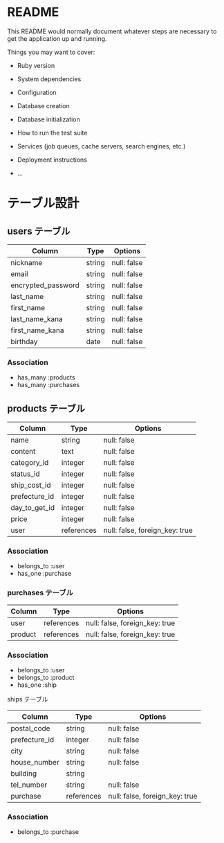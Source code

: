 # README

This README would normally document whatever steps are necessary to get the
application up and running.

Things you may want to cover:

* Ruby version

* System dependencies

* Configuration

* Database creation

* Database initialization

* How to run the test suite

* Services (job queues, cache servers, search engines, etc.)

* Deployment instructions

* ...

# テーブル設計

## users テーブル

| Column             | Type   | Options     |
| --------           | ------ | ----------- |
| nickname           | string | null: false |
| email              | string | null: false |
| encrypted_password | string | null: false |
| last_name          | string | null: false |
| first_name         | string | null: false |
| last_name_kana     | string | null: false |
| first_name_kana    | string | null: false |
| birthday           | date   | null: false |


### Association

- has_many :products
- has_many :purchases

## products テーブル

| Column        | Type       | Options                        |
| ------        | ------     | -----------                    |
| name          | string     | null: false                    |
| content       | text       | null: false                    |
| category_id   | integer    | null: false                    |
| status_id     | integer    | null: false                    |
| ship_cost_id  | integer    | null: false                    |
| prefecture_id | integer    | null: false                    |
| day_to_get_id | integer    | null: false                    |
| price         | integer    | null: false                    |
| user          | references | null: false, foreign_key: true |

### Association

- belongs_to :user
- has_one :purchase

### purchases テーブル

| Column      | Type       | Options                        |
| ------      | ---------- | ------------------------------ |
| user        | references | null: false, foreign_key: true |
| product     | references | null: false, foreign_key: true |

### Association

- belongs_to :user
- belongs_to :product
- has_one :ship


 ships テーブル

| Column        | Type       | Options                        |
| ------        | ---------- | ------------------------------ |
| postal_code   | string     | null: false                    |
| prefecture_id | integer    | null: false                    |
| city          | string     | null: false                    |
| house_number  | string     | null: false                    |
| building      | string     |                                |
| tel_number    | string     | null: false                    |
| purchase      | references | null: false, foreign_key: true |

### Association

- belongs_to :purchase